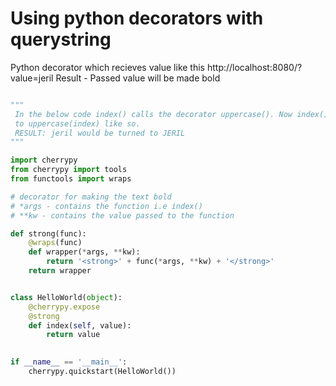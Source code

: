 # Using python decorators with querystring

Python decorator which recieves value like this http://localhost:8080/?value=jeril 
Result - Passed value will be made bold

```python

"""
 In the below code index() calls the decorator uppercase(). Now index() is automatically passed
 to uppercase(index) like so. 
 RESULT: jeril would be turned to JERIL
"""

import cherrypy
from cherrypy import tools
from functools import wraps

# decorator for making the text bold
# *args - contains the function i.e index()
# **kw - contains the value passed to the function

def strong(func):    
    @wraps(func) 
    def wrapper(*args, **kw):
        return '<strong>' + func(*args, **kw) + '</strong>'
    return wrapper


class HelloWorld(object):
    @cherrypy.expose     
    @strong    
    def index(self, value):
        return value
        

if __name__ == '__main__':    
    cherrypy.quickstart(HelloWorld())
    
```